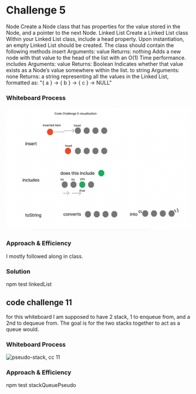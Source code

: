 # Challenge 5
Node
Create a Node class that has properties for the value stored in the Node, and a pointer to the next Node.
Linked List
Create a Linked List class
Within your Linked List class, include a head property.
Upon instantiation, an empty Linked List should be created.
The class should contain the following methods
insert
Arguments: value
Returns: nothing
Adds a new node with that value to the head of the list with an O(1) Time performance.
includes
Arguments: value
Returns: Boolean
Indicates whether that value exists as a Node’s value somewhere within the list.
to string
Arguments: none
Returns: a string representing all the values in the Linked List, formatted as:
"{ a } -> { b } -> { c } -> NULL"

### Whiteboard Process

![linked list img](../img/linked-list.png)

### Approach & Efficiency
<!-- What approach did you take? Why? What is the Big O space/time for this approach? -->
I mostly followed along in class.

### Solution
<!-- Show how to run your code, and examples of it in action -->
npm test linkedList

<!-- _______________________________________ -->

## code challenge 11

for this whiteboard I am supposed to have 2 stack, 1 to enqueue from, and a 2nd to dequeue from. The goal is for the two stacks together to act as a queue would.

### Whiteboard Process

![pseudo-stack, cc 11](./img/pseudo-stack.png)

### Approach & Efficiency
<!-- What approach did you take? Why? What is the Big O space/time for this approach? -->
npm test stackQueuePseudo